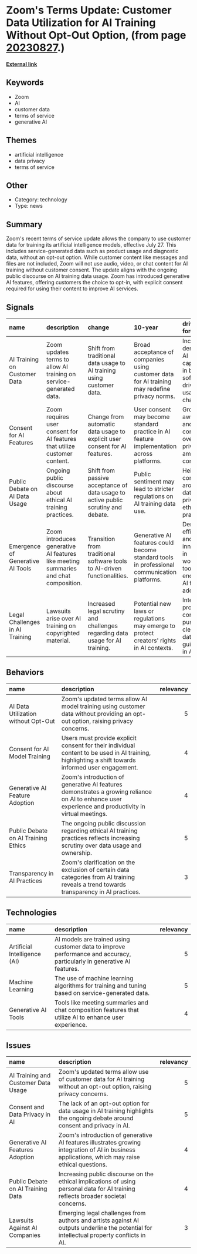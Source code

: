 # __Zoom's Terms Update: Customer Data Utilization for AI Training Without Opt-Out Option__, (from page [20230827](https://kghosh.substack.com/p/20230827).)

__[External link](https://www.cnbc.com/2023/08/07/zoom-ai-tools-trained-using-some-customer-data.html?utm_source=substack&utm_medium=email)__



## Keywords

* Zoom
* AI
* customer data
* terms of service
* generative AI

## Themes

* artificial intelligence
* data privacy
* terms of service

## Other

* Category: technology
* Type: news

## Summary

Zoom's recent terms of service update allows the company to use customer data for training its artificial intelligence models, effective July 27. This includes service-generated data such as product usage and diagnostic data, without an opt-out option. While customer content like messages and files are not included, Zoom will not use audio, video, or chat content for AI training without customer consent. The update aligns with the ongoing public discourse on AI training data usage. Zoom has introduced generative AI features, offering customers the choice to opt-in, with explicit consent required for using their content to improve AI services.

## Signals

| name                             | description                                                                         | change                                                                            | 10-year                                                                                       | driving-force                                                                           |   relevancy |
|:---------------------------------|:------------------------------------------------------------------------------------|:----------------------------------------------------------------------------------|:----------------------------------------------------------------------------------------------|:----------------------------------------------------------------------------------------|------------:|
| AI Training on Customer Data     | Zoom updates terms to allow AI training on service-generated data.                  | Shift from traditional data usage to AI training using customer data.             | Broad acceptance of companies using customer data for AI training may redefine privacy norms. | Increasing demand for AI capabilities in business software drives data usage changes.   |           4 |
| Consent for AI Features          | Zoom requires user consent for AI features that utilize customer content.           | Change from automatic data usage to explicit user consent for AI features.        | User consent may become standard practice in AI feature implementation across platforms.      | Growing awareness and concern over data privacy among consumers.                        |           5 |
| Public Debate on AI Data Usage   | Ongoing public discourse about ethical AI training practices.                       | Shift from passive acceptance of data usage to active public scrutiny and debate. | Public sentiment may lead to stricter regulations on AI training data use.                    | Heightened concerns around data privacy and ethical AI practices.                       |           5 |
| Emergence of Generative AI Tools | Zoom introduces generative AI features like meeting summaries and chat composition. | Transition from traditional software tools to AI-driven functionalities.          | Generative AI features could become standard tools in professional communication platforms.   | Demand for efficiency and innovation in workplace tools encourages AI feature adoption. |           4 |
| Legal Challenges in AI Training  | Lawsuits arise over AI training on copyrighted material.                            | Increased legal scrutiny and challenges regarding data usage for AI training.     | Potential new laws or regulations may emerge to protect creators' rights in AI contexts.      | Intellectual property concerns push for clearer data usage guidelines in AI.            |           4 |

## Behaviors

| name                                | description                                                                                                                                          |   relevancy |
|:------------------------------------|:-----------------------------------------------------------------------------------------------------------------------------------------------------|------------:|
| AI Data Utilization without Opt-Out | Zoom's updated terms allow AI model training using customer data without providing an opt-out option, raising privacy concerns.                      |           5 |
| Consent for AI Model Training       | Users must provide explicit consent for their individual content to be used in AI training, highlighting a shift towards informed user engagement.   |           4 |
| Generative AI Feature Adoption      | Zoom's introduction of generative AI features demonstrates a growing reliance on AI to enhance user experience and productivity in virtual meetings. |           4 |
| Public Debate on AI Training Ethics | The ongoing public discussion regarding ethical AI training practices reflects increasing scrutiny over data usage and ownership.                    |           5 |
| Transparency in AI Practices        | Zoom's clarification on the exclusion of certain data categories from AI training reveals a trend towards transparency in AI practices.              |           3 |

## Technologies

| name                         | description                                                                                                            |   relevancy |
|:-----------------------------|:-----------------------------------------------------------------------------------------------------------------------|------------:|
| Artificial Intelligence (AI) | AI models are trained using customer data to improve performance and accuracy, particularly in generative AI features. |           5 |
| Machine Learning             | The use of machine learning algorithms for training and tuning based on service-generated data.                        |           5 |
| Generative AI Tools          | Tools like meeting summaries and chat composition features that utilize AI to enhance user experience.                 |           4 |

## Issues

| name                                | description                                                                                                                                      |   relevancy |
|:------------------------------------|:-------------------------------------------------------------------------------------------------------------------------------------------------|------------:|
| AI Training and Customer Data Usage | Zoom's updated terms allow use of customer data for AI training without an opt-out option, raising privacy concerns.                             |           5 |
| Consent and Data Privacy in AI      | The lack of an opt-out option for data usage in AI training highlights the ongoing debate around consent and privacy in AI.                      |           5 |
| Generative AI Features Adoption     | Zoom's introduction of generative AI features illustrates growing integration of AI in business applications, which may raise ethical questions. |           4 |
| Public Debate on AI Training Data   | Increasing public discourse on the ethical implications of using personal data for AI training reflects broader societal concerns.               |           4 |
| Lawsuits Against AI Companies       | Emerging legal challenges from authors and artists against AI outputs underline the potential for intellectual property conflicts in AI.         |           3 |